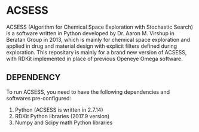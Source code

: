 # ACSESS
ACSESS (Algorithm for Chemical Space Exploration with Stochastic Search) is a software written in Python developed by Dr. Aaron M. Virshup in Beratan Group in 2013, which is mainly for chemical space exploration and applied in drug and material design with explicit filters defined during exploration. This repositary is mainly for a brand new version of ACSESS, with RDKit implemented in place of previous Openeye Omega software.

## DEPENDENCY
To run ACSESS, you need to have the following dependencies and softwares pre-configured:
1. Python (ACSESS is written in 2.7.14)
2. RDKit Python libraries (2017.9 version)
3. Numpy and Scipy math Python libraries
 
